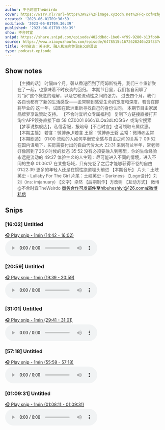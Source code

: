 ```yaml
---
author: 不合时宜TheWeirdo
cover: https://wsrv.nl/?url=https%3A%2F%2Fimage.xyzcdn.net%2FFq-ccfNzhgTqQNzlG-1qA_jOow7l.png&w=200&h=200
created: '2023-06-01T09:36:39'
modified: '2023-06-01T09:36:39'
published: '2023-06-01T09:36:39'
show: 不合时宜
snipd: https://share.snipd.com/episode/402ddbdc-1be0-4f99-9280-b13fbb04331f
source: https://www.xiaoyuzhoufm.com/episode/6478515c1672628240a23f33?utm_source=rss
title: 不时夜谈：关于家、融入和生命体验主义的漫谈
type: podcast-episode
---
```



## Show notes
> 【主播的话】
> 时隔四个月，磬从香港回到了阿姆斯特丹。我们三个重新聚在了一起，也意味着不时夜谈的回归。
> 本期节目里，我们各自闲聊了对“家”这个概念的理解，以及它和流动性之间的张力。
> 过去四个月，我们各自也都有了新的生活感受——孟常聊到感受生命的宽度和深度，若含在即将毕业的
> 这一年，试图在欧洲重新寻找自己的身份认同。
> 本期节目由家居品牌梦享说赞助支持。
> 【不合时宜听众专属福利】
> 复制下方链接直接打开淘宝APP领券直接下单
> 58 CZ0001  666:/£LQa3dLtO5tS✔
> 或淘宝搜索【梦享说旗舰店】，私信客服，报暗号【不合时宜】也可领取专属优惠。
> 【本期主播】
> 若含：微博@_R若含
> 王磬：微博@王磬
> 孟常：微博@孟常
> 【本期剧透】
> 01:00 流动的人如何平衡安全感与自由之间的关系？
> 09:52 在国内语境下，买房需要付出的自由代价太大
> 22:31 来到荷兰半年，常老师好像回到了26岁时候的状态
> 35:52 没有必须要融入到哪里，你的生命经验永远是流动的
> 49:27 体验主义的人生观：尽可能进入不同的情境，进入不同的生命
> 01:06:17 在某些场域，只有先卷了之后才能够获得不卷的自由
> 01:22:39 更多的年轻人还是在惯性跑道埋头前进
> 【本期音乐】
> 片头：土岐英史 - Lullaby For The Girl
> 片尾：土岐英史 - Darkness
> 【Logo设计】刘刘（ins: imjanuary)
> 【文字】卓然
> 【后期制作】方改则
> 【互动方式】
> 微博@不合时宜TheWeirdo
> 商务合作可发邮件至hibuheshiyi@126.com或微博私信

## Snips
### [16:02] Untitled
[🎧 Play snip - 1min️ (14:42 - 16:02)](https://share.snipd.com/snip/fababcf5-7669-453e-8b93-9ce15bf54e37)
<audio controls> <source src="https://dts-api.xiaoyuzhoufm.com/track/5e280fb8418a84a0461fd076/6478515c1672628240a23f33/media.xyzcdn.net/liY6dOGVvi6eHLMR3p4cZAGm-iV0.m4a#t=14:42,16:02"> </audio>
### [20:59] Untitled
[🎧 Play snip - 1min️ (19:39 - 20:59)](https://share.snipd.com/snip/455f5149-52d1-44b0-85be-6bad23c502ea)
<audio controls> <source src="https://dts-api.xiaoyuzhoufm.com/track/5e280fb8418a84a0461fd076/6478515c1672628240a23f33/media.xyzcdn.net/liY6dOGVvi6eHLMR3p4cZAGm-iV0.m4a#t=19:39,20:59"> </audio>
### [31:01] Untitled
[🎧 Play snip - 1min️ (29:41 - 31:01)](https://share.snipd.com/snip/2b3b7db8-b0ab-4278-8565-db6762099ed3)
<audio controls> <source src="https://dts-api.xiaoyuzhoufm.com/track/5e280fb8418a84a0461fd076/6478515c1672628240a23f33/media.xyzcdn.net/liY6dOGVvi6eHLMR3p4cZAGm-iV0.m4a#t=29:41,31:01"> </audio>
### [57:18] Untitled
[🎧 Play snip - 1min️ (55:58 - 57:18)](https://share.snipd.com/snip/ecdd1c43-4085-4735-9c51-33a838a11ae9)
<audio controls> <source src="https://dts-api.xiaoyuzhoufm.com/track/5e280fb8418a84a0461fd076/6478515c1672628240a23f33/media.xyzcdn.net/liY6dOGVvi6eHLMR3p4cZAGm-iV0.m4a#t=55:58,57:18"> </audio>
### [01:09:31] Untitled
[🎧 Play snip - 1min️ (01:08:11 - 01:09:31)](https://share.snipd.com/snip/f1661d12-65fb-4737-a46f-c8190b54af56)
<audio controls> <source src="https://dts-api.xiaoyuzhoufm.com/track/5e280fb8418a84a0461fd076/6478515c1672628240a23f33/media.xyzcdn.net/liY6dOGVvi6eHLMR3p4cZAGm-iV0.m4a#t=01:08:11,01:09:31"> </audio>
